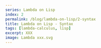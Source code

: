 ```yaml
---
series: Lambda on Lisp
index: 2
permalink: /blog/lambda-on-lisp/2-syntax
title: Lambda on Lisp - Syntax
tags: [lambda-calculus, lisp]
excerpt: XXX
image: Lambda xxx.svg
---
```


